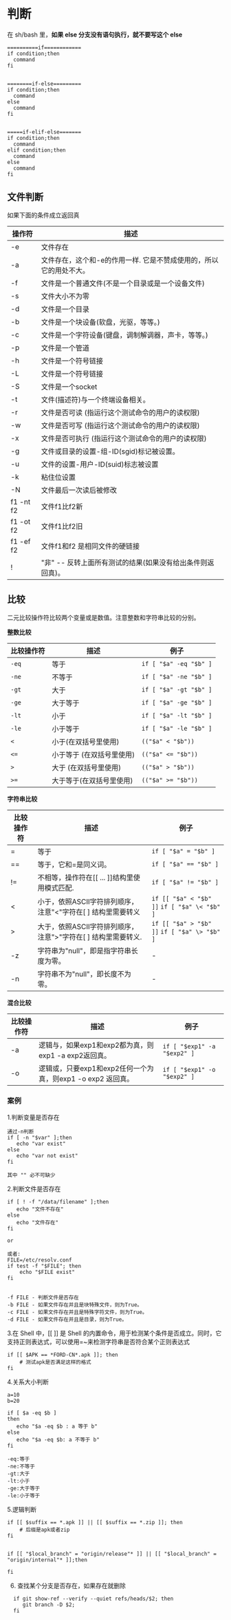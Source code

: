 # 判断
在 sh/bash 里，**如果 else 分支没有语句执行，就不要写这个 else**
```
==========if============
if condition;then
  command
fi


========if-else=========
if condition;then
  command
else
  command
fi


=====if-elif-else=======
if condition;then
  command
elif condition;then
  command
else
  command
fi
```
## 文件判断
如果下面的条件成立返回真

| 操作符 | 描述 |
| ---- | ---- |
| -e | 文件存在 |
| -a | 文件存在，这个和-e的作用一样. 它是不赞成使用的，所以它的用处不大。 |
| -f | 文件是一个普通文件(不是一个目录或是一个设备文件) |
| -s | 文件大小不为零 |
| -d | 文件是一个目录 |
| -b | 文件是一个块设备(软盘，光驱，等等。) |
| -c | 文件是一个字符设备(键盘，调制解调器，声卡，等等。) |
| -p | 文件是一个管道 |
| -h | 文件是一个符号链接 |
| -L | 文件是一个符号链接 |
| -S | 文件是一个socket |
| -t | 文件(描述符)与一个终端设备相关。|
| -r | 文件是否可读 (指运行这个测试命令的用户的读权限) |
| -w | 文件是否可写 (指运行这个测试命令的用户的读权限) |
| -x | 文件是否可执行 (指运行这个测试命令的用户的读权限) |
| -g | 文件或目录的设置-组-ID(sgid)标记被设置。 |
| -u | 文件的设置-用户-ID(suid)标志被设置 |
| -k | 粘住位设置 |
| -N | 文件最后一次读后被修改 |
| f1 -nt f2 | 文件f1比f2新 |
| f1 -ot f2 | 文件f1比f2旧 |
| f1 -ef f2 | 文件f1和f2 是相同文件的硬链接 |
| ! | "非" -- 反转上面所有测试的结果(如果没有给出条件则返回真)。|

## 比较
二元比较操作符比较两个变量或是数值。注意整数和字符串比较的分别。

**整数比较**

| 比较操作符 | 描述 | 例子 |
| ---- | ---- | ---- |
| `-eq` | 等于 | `if [ "$a" -eq "$b" ]` |
| `-ne` | 不等于 | `if [ "$a" -ne "$b" ]` | 
| `-gt` | 大于 | `if [ "$a" -gt "$b" ]` |
| `-ge` | 大于等于 | `if [ "$a" -ge "$b" ]` |
| `-lt` | 小于 | `if [ "$a" -lt "$b" ]` |
| `-le` | 小于等于 | `if [ "$a" -le "$b" ]` |
| `<` | 小于(在双括号里使用) | `(("$a" < "$b"))` |
| `<=` | 小于等于 (在双括号里使用) | `(("$a" <= "$b"))` |
| `>` | 大于 (在双括号里使用) | `(("$a" > "$b"))` |
| `>=` | 大于等于(在双括号里使用) | `(("$a" >= "$b"))` |

**字符串比较**

| 比较操作符 | 描述 | 例子 |
| ---- | ---- | ---- |
| = | 等于 | `if [ "$a" = "$b" ]` |
| == | 等于，它和=是同义词。 | `if [ "$a" == "$b" ]` |
| != | 不相等，操作符在[[ ... ]]结构里使用模式匹配. | `if [ "$a" != "$b" ]` |
| < | 小于，依照ASCII字符排列顺序，注意"<"字符在[ ] 结构里需要转义 | `if [[ "$a" < "$b" ]]` `if [ "$a" \< "$b" ]` |
| > | 大于，依照ASCII字符排列顺序，注意">"字符在[ ] 结构里需要转义. | `if [[ "$a" > "$b" ]]` `if [ "$a" \> "$b" ]`| 
| -z | 字符串为"null"，即是指字符串长度为零。 | - |
| -n | 字符串不为"null"，即长度不为零。 | - |

**混合比较**

| 比较操作符 | 描述 | 例子 |
| ---- | ---- | ---- |
| -a | 逻辑与，如果exp1和exp2都为真，则exp1 -a exp2返回真。 | `if [ "$exp1" -a "$exp2" ]` |
| -o | 逻辑或，只要exp1和exp2任何一个为真，则exp1 -o exp2 返回真。 | `if [ "$exp1" -o "$exp2" ]` |


### 案例
1.判断变量是否存在

```
通过-n判断
if [ -n "$var" ];then
   echo "var exist"
else
   echo "var not exist"
fi

其中 "" 必不可缺少
```

2.判断文件是否存在

```
if [ ! -f "/data/filename" ];then
   echo "文件不存在"
else
   echo "文件存在"
fi

or

或者:
FILE=/etc/resolv.conf
if test -f "$FILE"; then
    echo "$FILE exist"
fi


-f FILE - 判断文件是否存在
-b FILE - 如果文件存在并且是块特殊文件，则为True。
-c FILE - 如果文件存在并且是特殊字符文件，则为True。
-d FILE - 如果文件存在并且是目录，则为True。
```

3.在 Shell 中，[[ ]] 是 Shell 的内置命令，用于检测某个条件是否成立。同时，它支持正则表达式，可以使用=~来检测字符串是否符合某个正则表达式

```
if [[ $APK == *FORD-CN*.apk ]]; then
    # 测试apk是否满足这样的格式
fi
```

4.关系大小判断

```
a=10
b=20

if [ $a -eq $b ]
then
   echo "$a -eq $b : a 等于 b"
else
   echo "$a -eq $b: a 不等于 b"
fi

-eq:等于
-ne:不等于
-gt:大于
-lt:小于
-ge:大于等于
-le:小于等于
```

5.逻辑判断

```
if [[ $suffix == *.apk ]] || [[ $suffix == *.zip ]]; then
    # 后缀是apk或者zip
fi


if [[ "$local_branch" = "origin/release"* ]] || [[ "$local_branch" = "origin/internal"* ]];then
      
fi
```

6. 查找某个分支是否存在，如果存在就删除
```
  if git show-ref --verify --quiet refs/heads/$2; then
     git branch -D $2;
  fi
```
